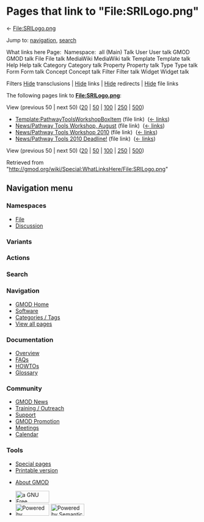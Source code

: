 <div id="mw-page-base" class="noprint">

</div>

<div id="mw-head-base" class="noprint">

</div>

<div id="content" class="mw-body" role="main">

<span id="top"></span>

<div id="mw-js-message" style="display:none;">

</div>



# <span dir="auto">Pages that link to "File:SRILogo.png"</span>

<div id="bodyContent">

<div id="contentSub">

← [File:SRILogo.png](/wiki/File:SRILogo.png "File:SRILogo.png")

</div>

<div id="jump-to-nav" class="mw-jump">

Jump to: [navigation](#mw-navigation), [search](#p-search)

</div>

<div id="mw-content-text">

What links here Page:  Namespace:  all (Main) Talk User User talk GMOD
GMOD talk File File talk MediaWiki MediaWiki talk Template Template talk
Help Help talk Category Category talk Property Property talk Type Type
talk Form Form talk Concept Concept talk Filter Filter talk Widget
Widget talk

Filters
[Hide](/mediawiki/index.php?title=Special:WhatLinksHere/File:SRILogo.png&hidetrans=1 "Special:WhatLinksHere/File:SRILogo.png")
transclusions \|
[Hide](/mediawiki/index.php?title=Special:WhatLinksHere/File:SRILogo.png&hidelinks=1 "Special:WhatLinksHere/File:SRILogo.png")
links \|
[Hide](/mediawiki/index.php?title=Special:WhatLinksHere/File:SRILogo.png&hideredirs=1 "Special:WhatLinksHere/File:SRILogo.png")
redirects \|
[Hide](/mediawiki/index.php?title=Special:WhatLinksHere/File:SRILogo.png&hideimages=1 "Special:WhatLinksHere/File:SRILogo.png")
file links

The following pages link to
**[File:SRILogo.png](/wiki/File:SRILogo.png "File:SRILogo.png")**:

View (previous 50 \| next 50)
([20](/mediawiki/index.php?title=Special:WhatLinksHere/File:SRILogo.png&limit=20 "Special:WhatLinksHere/File:SRILogo.png")
\|
[50](/mediawiki/index.php?title=Special:WhatLinksHere/File:SRILogo.png&limit=50 "Special:WhatLinksHere/File:SRILogo.png")
\|
[100](/mediawiki/index.php?title=Special:WhatLinksHere/File:SRILogo.png&limit=100 "Special:WhatLinksHere/File:SRILogo.png")
\|
[250](/mediawiki/index.php?title=Special:WhatLinksHere/File:SRILogo.png&limit=250 "Special:WhatLinksHere/File:SRILogo.png")
\|
[500](/mediawiki/index.php?title=Special:WhatLinksHere/File:SRILogo.png&limit=500 "Special:WhatLinksHere/File:SRILogo.png"))

- [Template:PathwayToolsWorkshopBoxItem](/wiki/Template:PathwayToolsWorkshopBoxItem "Template:PathwayToolsWorkshopBoxItem")
  (file link) ‎ <span class="mw-whatlinkshere-tools">([←
  links](/mediawiki/index.php?title=Special:WhatLinksHere&target=Template%3APathwayToolsWorkshopBoxItem "Special:WhatLinksHere"))</span>
- [News/Pathway Tools Workshop,
  August](/wiki/News/Pathway_Tools_Workshop,_August "News/Pathway Tools Workshop, August")
  (file link) ‎ <span class="mw-whatlinkshere-tools">([←
  links](/mediawiki/index.php?title=Special:WhatLinksHere&target=News%2FPathway+Tools+Workshop%2C+August "Special:WhatLinksHere"))</span>
- [News/Pathway Tools Workshop
  2010](/wiki/News/Pathway_Tools_Workshop_2010 "News/Pathway Tools Workshop 2010")
  (file link) ‎ <span class="mw-whatlinkshere-tools">([←
  links](/mediawiki/index.php?title=Special:WhatLinksHere&target=News%2FPathway+Tools+Workshop+2010 "Special:WhatLinksHere"))</span>
- [News/Pathway Tools 2010
  Deadline!](/wiki/News/Pathway_Tools_2010_Deadline! "News/Pathway Tools 2010 Deadline!")
  (file link) ‎ <span class="mw-whatlinkshere-tools">([←
  links](/mediawiki/index.php?title=Special:WhatLinksHere&target=News%2FPathway+Tools+2010+Deadline%21 "Special:WhatLinksHere"))</span>

View (previous 50 \| next 50)
([20](/mediawiki/index.php?title=Special:WhatLinksHere/File:SRILogo.png&limit=20 "Special:WhatLinksHere/File:SRILogo.png")
\|
[50](/mediawiki/index.php?title=Special:WhatLinksHere/File:SRILogo.png&limit=50 "Special:WhatLinksHere/File:SRILogo.png")
\|
[100](/mediawiki/index.php?title=Special:WhatLinksHere/File:SRILogo.png&limit=100 "Special:WhatLinksHere/File:SRILogo.png")
\|
[250](/mediawiki/index.php?title=Special:WhatLinksHere/File:SRILogo.png&limit=250 "Special:WhatLinksHere/File:SRILogo.png")
\|
[500](/mediawiki/index.php?title=Special:WhatLinksHere/File:SRILogo.png&limit=500 "Special:WhatLinksHere/File:SRILogo.png"))

</div>

<div class="printfooter">

Retrieved from
"<http://gmod.org/wiki/Special:WhatLinksHere/File:SRILogo.png>"

</div>

<div id="catlinks" class="catlinks catlinks-allhidden">

</div>

<div class="visualClear">

</div>

</div>

</div>

<div id="mw-navigation">

## Navigation menu

<div id="mw-head">



<div id="left-navigation">

<div id="p-namespaces" class="vectorTabs" role="navigation"
aria-labelledby="p-namespaces-label">

### Namespaces

- <span id="ca-nstab-image"><a href="/wiki/File:SRILogo.png" accesskey="c"
  title="View the file page [c]">File</a></span>
- <span id="ca-talk"><a
  href="/mediawiki/index.php?title=File_talk:SRILogo.png&amp;action=edit&amp;redlink=1"
  accesskey="t"
  title="Discussion about the content page [t]">Discussion</a></span>

</div>

<div id="p-variants" class="vectorMenu emptyPortlet" role="navigation"
aria-labelledby="p-variants-label">

### 

### Variants[](#)

<div class="menu">

</div>

</div>

</div>

<div id="right-navigation">



<div id="p-cactions" class="vectorMenu emptyPortlet" role="navigation"
aria-labelledby="p-cactions-label">

### Actions[](#)

<div class="menu">

</div>

</div>

<div id="p-search" role="search">

### Search

<div id="simpleSearch">

</div>

</div>

</div>

</div>

<div id="mw-panel">

<div id="p-logo" role="banner">

<a href="/wiki/Main_Page"
style="background-image: url(http://gmod.org/images/GMOD-cogs.png);"
title="Visit the main page"></a>

</div>

<div id="p-Navigation" class="portal" role="navigation"
aria-labelledby="p-Navigation-label">

### Navigation

<div class="body">

- <span id="n-GMOD-Home">[GMOD Home](/wiki/Main_Page)</span>
- <span id="n-Software">[Software](/wiki/GMOD_Components)</span>
- <span id="n-Categories-.2F-Tags">[Categories /
  Tags](/wiki/Categories)</span>
- <span id="n-View-all-pages">[View all
  pages](/wiki/Special:AllPages)</span>

</div>

</div>

<div id="p-Documentation" class="portal" role="navigation"
aria-labelledby="p-Documentation-label">

### Documentation

<div class="body">

- <span id="n-Overview">[Overview](/wiki/Overview)</span>
- <span id="n-FAQs">[FAQs](/wiki/Category:FAQ)</span>
- <span id="n-HOWTOs">[HOWTOs](/wiki/Category:HOWTO)</span>
- <span id="n-Glossary">[Glossary](/wiki/Glossary)</span>

</div>

</div>

<div id="p-Community" class="portal" role="navigation"
aria-labelledby="p-Community-label">

### Community

<div class="body">

- <span id="n-GMOD-News">[GMOD News](/wiki/GMOD_News)</span>
- <span id="n-Training-.2F-Outreach">[Training /
  Outreach](/wiki/Training_and_Outreach)</span>
- <span id="n-Support">[Support](/wiki/Support)</span>
- <span id="n-GMOD-Promotion">[GMOD
  Promotion](/wiki/GMOD_Promotion)</span>
- <span id="n-Meetings">[Meetings](/wiki/Meetings)</span>
- <span id="n-Calendar">[Calendar](/wiki/Calendar)</span>

</div>

</div>

<div id="p-tb" class="portal" role="navigation"
aria-labelledby="p-tb-label">

### Tools

<div class="body">

- <span id="t-specialpages"><a href="/wiki/Special:SpecialPages" accesskey="q"
  title="A list of all special pages [q]">Special pages</a></span>
- <span id="t-print"><a
  href="/mediawiki/index.php?title=Special:WhatLinksHere/File:SRILogo.png&amp;printable=yes"
  rel="alternate" accesskey="p"
  title="Printable version of this page [p]">Printable version</a></span>

</div>

</div>

</div>

</div>

<div id="footer" role="contentinfo">

- <span id="footer-places-about">[About
  GMOD](/wiki/GMOD:About "GMOD:About")</span>

<!-- -->

- <span id="footer-copyrightico">[<img src="http://www.gnu.org/graphics/gfdl-logo-small.png" width="88"
  height="31" alt="a GNU Free Documentation License" />](http://www.gnu.org/licenses/fdl-1.3.html)</span>
- <span id="footer-poweredbyico">[<img src="/mediawiki/skins/common/images/poweredby_mediawiki_88x31.png"
  width="88" height="31" alt="Powered by MediaWiki" />](//www.mediawiki.org/)
  [<img
  src="/mediawiki/extensions/SemanticMediaWiki/includes/../resources/images/smw_button.png"
  width="88" height="31" alt="Powered by Semantic MediaWiki" />](https://www.semantic-mediawiki.org/wiki/Semantic_MediaWiki)</span>

<div style="clear:both">

</div>

</div>
